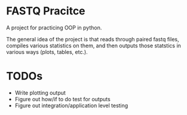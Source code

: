 # FASTQ Pracitce
A project for practicing OOP in python.

The general idea of the project is that reads through paired fastq files, compiles various statistics on them, and then outputs those statstics in various ways (plots, tables, etc.).

# TODOs
* Write plotting output
* Figure out how/if to do test for outputs
* Figure out integration/application level testing